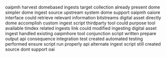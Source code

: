 oaipmh harvest domebased ingests target collection already present dome simpler dome ingest source upstream system dome support oaipmh oaiore interface could retrieve relevant information bitstreams digital asset directly dome accomplish custom ingest script thirdparty tool could purpose tool available timdex related ingests link could modified ingesting digital asset ingest handled existing oaipmhore tool conjunction script written prepare output api consequence integration test created automated testing performed ensure script run properly api alternate ingest script still created source dont support oai